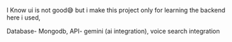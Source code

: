 I Know ui is not good😅 but i make this project only for learning the backend 
here i used,

Database- Mongodb,
API- gemini (ai integration),
voice search integration
